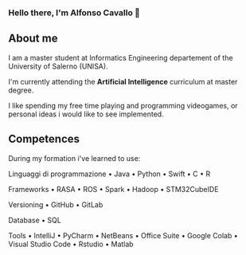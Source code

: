 <!--
**AlfonsoCavallo/AlfonsoCavallo** is a ✨ _special_ ✨ repository because its `README.md` (this file) appears on your GitHub profile.

Here are some ideas to get you started:

- 🔭 I’m currently working on ...
- 🌱 I’m currently learning ...
- 👯 I’m looking to collaborate on ...
- 🤔 I’m looking for help with ...
- 💬 Ask me about ...
- 📫 How to reach me: ...
- 😄 Pronouns: ...
- ⚡ Fun fact: ...
-->

### Hello there, I'm Alfonso Cavallo 👋

About me
-----------
I am a master student at Informatics Engineering departement of the University of Salerno (UNISA).

I'm currently attending the **Artificial Intelligence** curriculum at master degree.

I like spending my free time playing and programming videogames, or personal ideas i would like to see implemented.

Competences
-----------
During my formation i've learned to use:

Linguaggi di programmazione
•	Java
•	Python
•	Swift
•	C
•	R

Frameworks
•	RASA
•	ROS
•	Spark
•	Hadoop
•	STM32CubeIDE

Versioning
•	GitHub
•	GitLab

Database
•	SQL

Tools
•	IntelliJ
•	PyCharm
•	NetBeans
•	Office Suite
•	Google Colab
•	Visual Studio Code
•	Rstudio
•	Matlab
